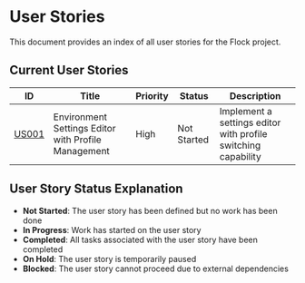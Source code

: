 # User Stories

This document provides an index of all user stories for the Flock project.

## Current User Stories

| ID | Title | Priority | Status | Description |
|----|-------|----------|--------|-------------|
| [US001](userstories/US001-Settings-Editor.md) | Environment Settings Editor with Profile Management | High | Not Started | Implement a settings editor with profile switching capability |

## User Story Status Explanation

- **Not Started**: The user story has been defined but no work has been done
- **In Progress**: Work has started on the user story
- **Completed**: All tasks associated with the user story have been completed
- **On Hold**: The user story is temporarily paused
- **Blocked**: The user story cannot proceed due to external dependencies 